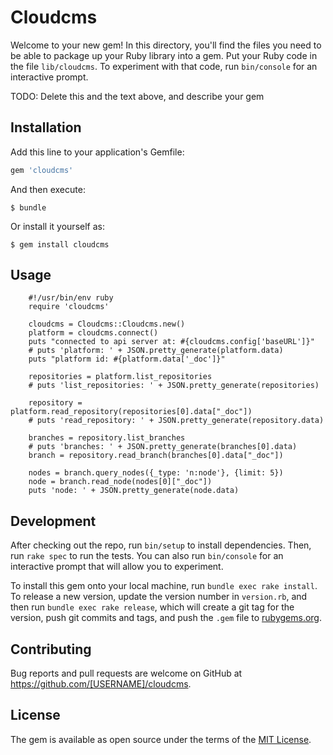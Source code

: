 # Cloudcms

Welcome to your new gem! In this directory, you'll find the files you need to be able to package up your Ruby library into a gem. Put your Ruby code in the file `lib/cloudcms`. To experiment with that code, run `bin/console` for an interactive prompt.

TODO: Delete this and the text above, and describe your gem

## Installation

Add this line to your application's Gemfile:

```ruby
gem 'cloudcms'
```

And then execute:

    $ bundle

Or install it yourself as:

    $ gem install cloudcms

## Usage
```
    #!/usr/bin/env ruby
    require 'cloudcms'

    cloudcms = Cloudcms::Cloudcms.new()
    platform = cloudcms.connect()
    puts "connected to api server at: #{cloudcms.config['baseURL']}"
    # puts 'platform: ' + JSON.pretty_generate(platform.data)
    puts "platform id: #{platform.data['_doc']}"

    repositories = platform.list_repositories
    # puts 'list_repositories: ' + JSON.pretty_generate(repositories)

    repository = platform.read_repository(repositories[0].data["_doc"])
    # puts 'read_repository: ' + JSON.pretty_generate(repository.data)

    branches = repository.list_branches
    # puts 'branches: ' + JSON.pretty_generate(branches[0].data)
    branch = repository.read_branch(branches[0].data["_doc"])

    nodes = branch.query_nodes({_type: 'n:node'}, {limit: 5})
    node = branch.read_node(nodes[0]["_doc"])
    puts 'node: ' + JSON.pretty_generate(node.data)
```

## Development

After checking out the repo, run `bin/setup` to install dependencies. Then, run `rake spec` to run the tests. You can also run `bin/console` for an interactive prompt that will allow you to experiment.

To install this gem onto your local machine, run `bundle exec rake install`. To release a new version, update the version number in `version.rb`, and then run `bundle exec rake release`, which will create a git tag for the version, push git commits and tags, and push the `.gem` file to [rubygems.org](https://rubygems.org).

## Contributing

Bug reports and pull requests are welcome on GitHub at https://github.com/[USERNAME]/cloudcms.

## License

The gem is available as open source under the terms of the [MIT License](https://opensource.org/licenses/MIT).
